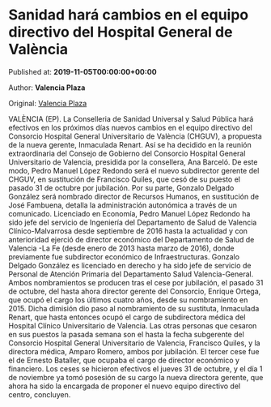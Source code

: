 
# Sanidad hará cambios en el equipo directivo del Hospital General de València

Published at: **2019-11-05T00:00:00+00:00**

Author: **Valencia Plaza**

Original: [Valencia Plaza](https://valenciaplaza.com/sanidad-hara-cambios-en-el-equipo-directivo-del-hospital-general-de-valencia)

VALÈNCIA (EP). La Conselleria de Sanidad Universal y Salud Pública hará efectivos en los próximos días nuevos cambios en el equipo directivo del Consorcio Hospital General Universitario de València (CHGUV), a propuesta de la nueva gerente, Inmaculada Renart.
Así se ha decidido en la reunión extraordinaria del Consejo de Gobierno del Consorcio Hospital General Universitario de Valencia, presidida por la consellera, Ana Barceló.
De este modo, Pedro Manuel López Redondo será el nuevo subdirector gerente del CHGUV, en sustitución de Francisco Quiles, que cesó de su puesto el pasado 31 de octubre por jubilación. Por su parte, Gonzalo Delgado González será nombrado director de Recursos Humanos, en sustitución de José Fambuena, detalla la administración autonómica a través de un comunicado.
Licenciado en Economía, Pedro Manuel López Redondo ha sido jefe del servicio de Ingeniería del Departamento de Salud de Valencia Clínico-Malvarrosa desde septiembre de 2016 hasta la actualidad y con anterioridad ejerció de director económico del Departamento de Salud de Valencia -La Fe (desde enero de 2013 hasta marzo de 2016), donde previamente fue subdirector económico de Infraestructuras.
Gonzalo Delgado González es licenciado en derecho y ha sido jefe de servicio de Personal de Atención Primaria del Departamento Salud Valencia-General.
Ambos nombramientos se producen tras el cese por jubilación, el pasado 31 de octubre, del hasta ahora director gerente del Consorcio, Enrique Ortega, que ocupó el cargo los últimos cuatro años, desde su nombramiento en 2015. Dicha dimisión dio paso al nombramiento de su sustituta, Inmaculada Renart, que hasta entonces ocupó el cargo de subdirectora médica del Hospital Clínico Universitario de Valencia.
Las otras personas que cesaron en sus puestos la pasada semana son el hasta la fecha subgerente del Consorcio Hospital General Universitario de Valencia, Francisco Quiles, y la directora médica, Amparo Romero, ambos por jubilación. El tercer cese fue el de Ernesto Bataller, que ocupaba el cargo de director económico y financiero.
Los ceses se hicieron efectivos el jueves 31 de octubre, y el día 1 de noviembre ya tomó posesión de su cargo la nueva directora gerente, que ahora ha sido la encargada de proponer el nuevo equipo directivo del centro, concluyen.
